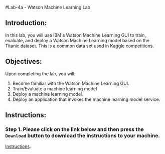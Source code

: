 #Lab-4a - Watson Machine Learning Lab 

## Introduction:

In this lab, you will use IBM's Watson Machine Learning GUI to train, evaluate, and deploy a Watson Machine Learning model based on the Titanic dataset. This is a common data set used in Kaggle competitions. 

## Objectives:

Upon completing the lab, you will:

1. Become familiar with the Watson Machine Learning GUI.  
2. Train/Evaluate a machine learning model
3. Deploy a machine learning model. 
4. Deploy an application that invokes the machine learning model service. 

## Instructions:

### Step 1.  Please click on the link below and then press the `Download` button to download the instructions to your machine.

[Instructions](https://github.com/bleonardb3/ML_POT_9-6/blob/master/Lab-4/Lab-4a/WatsonMachineLearningv5.pdf).




